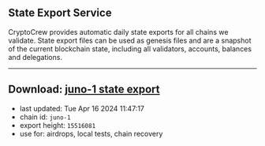 ## State Export Service
CryptoCrew provides automatic daily state exports for all chains we validate. State export files can be used as genesis files and are a snapshot of the current blockchain state, including all validators, accounts, balances and delegations.

---
**Download: [juno-1 state export](https://dl-eu2.ccvalidators.com/SERVICE/juno/juno-1_export_15516081.json)**
---

- last updated: Tue Apr 16 2024 11:47:17
- chain id: `juno-1`
- export height: `15516081`
- use for: airdrops, local tests, chain recovery
